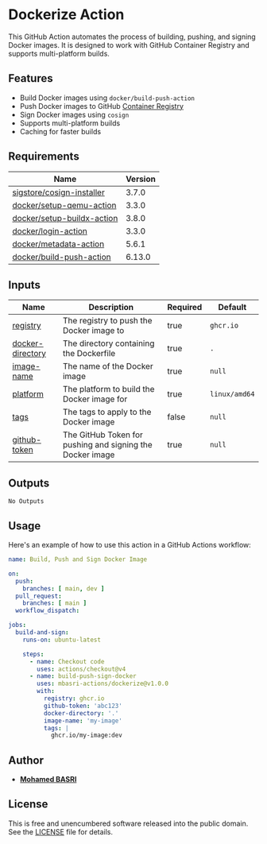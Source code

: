 # Dockerize Action

This GitHub Action automates the process of building, pushing, and signing Docker images. It is designed to work with GitHub Container Registry and supports multi-platform builds.

## Features

- Build Docker images using `docker/build-push-action`
- Push Docker images to GitHub [Container Registry](https://docs.github.com/en/packages/working-with-a-github-packages-registry/working-with-the-container-registry)
- Sign Docker images using `cosign`
- Supports multi-platform builds
- Caching for faster builds

## Requirements

| Name | Version |
|------|---------|
| <a name="requirement_sigstore_cosign_installer"></a> [sigstore/cosign-installer](https://github.com/sigstore/cosign-installer) | 3.7.0 |
| <a name="requirement_docker_setup_qemu_action"></a> [docker/setup-qemu-action](https://github.com/setup-qemu-action) | 3.3.0 |
| <a name="requirement_docker_setup_buildx_action"></a> [docker/setup-buildx-action](https://github.com/docker/setup-buildx-action) | 3.8.0 |
| <a name="requirement_docker_login_action"></a> [docker/login-action](#requirement_docker_login_action) | 3.3.0 |
| <a name="requirement_docker_metadata_action"></a> [docker/metadata-action](https://github.com/docker/login-action) | 5.6.1 |
| <a name="requirement_docker_build_push_action"></a> [docker/build-push-action](https://github.com/docker/build-push-action) | 6.13.0 |

## Inputs

| Name | Description | Required | Default |
| --- | --- | --- | --- |
| <a name="input_registry"></a> [registry](#input_registry) | The registry to push the Docker image to | true | `ghcr.io` |
| <a name="input_docker_directory"></a> [docker-directory](#input_docker_directory) | The directory containing the Dockerfile | true | `.` |
| <a name="input_image_name"></a> [image-name](#input_image_name) | The name of the Docker image | true | `null` |
| <a name="input_platform"></a> [platform](#input_platform) | The platform to build the Docker image for | true | `linux/amd64` |
| <a name="input_tags"></a> [tags](#input_tags) | The tags to apply to the Docker image | false | `null` |
| <a name="input_github_token"></a> [github-token](#input_github_token) | The GitHub Token for pushing and signing the Docker image | true | `null` |

## Outputs

`No Outputs`

## Usage

Here's an example of how to use this action in a GitHub Actions workflow:

```yaml
name: Build, Push and Sign Docker Image

on:
  push:
    branches: [ main, dev ]
  pull_request:
    branches: [ main ]
  workflow_dispatch:

jobs:
  build-and-sign:
    runs-on: ubuntu-latest

    steps:
      - name: Checkout code
        uses: actions/checkout@v4
      - name: build-push-sign-docker
        uses: mbasri-actions/dockerize@v1.0.0
        with:
          registry: ghcr.io
          github-token: 'abc123'
          docker-directory: '.'
          image-name: 'my-image'
          tags: |
            ghcr.io/my-image:dev
```

## Author

* [**Mohamed BASRI**](https://github.com/mbasri)

## License

This is free and unencumbered software released into the public domain. See the [LICENSE](./LICENSE) file for details.
